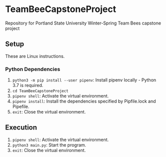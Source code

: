 # TeamBeeCapstoneProject

Repository for Portland State University Winter-Spring Team Bees capstone project 

## Setup

These are Linux instructions.

### Python Dependencies

1) `python3 -m pip install --user pipenv`: Install pipenv locally - Python 3.7 is required.
2) `cd TeamBeeCapstoneProject`
3) `pipenv shell`: Activate the virtual environment.
4) `pipenv install`: Install the dependencies specified by Pipfile.lock and Pipefile.
5) `exit`: Close the virtual environment.

## Execution

1) `pipenv shell`: Activate the virtual environment.
2) `python3 main.py`: Start the program.
3) `exit`: Close the virtual environment.

